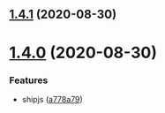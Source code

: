 ## [1.4.1](https://github.com/locona/auto-king/compare/v1.2.2...v1.4.1) (2020-08-30)



# [1.4.0](https://github.com/locona/auto-king/compare/v1.2.2...v1.4.0) (2020-08-30)


### Features

* shipjs ([a778a79](https://github.com/locona/auto-king/commit/a778a794416d64c40f680f0b0570e4bac08ca013))




